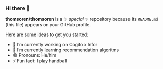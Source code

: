 ### Hi there 👋


**thomsoren/thomsoren** is a ✨ _special_ ✨ repository because its `README.md` (this file) appears on your GitHub profile.

Here are some ideas to get you started:

- 🔭 I’m currently working on Cogito x Infor
- 🌱 I’m currently learning recommendation algoritms
- 😄 Pronouns: He/him
- ⚡ Fun fact: I play handball

